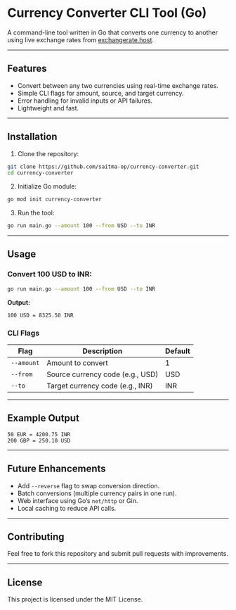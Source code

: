 # Currency Converter CLI Tool (Go)

A command-line tool written in Go that converts one currency to another using live exchange rates from [exchangerate.host](https://exchangerate.host).

---

## Features

- Convert between any two currencies using real-time exchange rates.
- Simple CLI flags for amount, source, and target currency.
- Error handling for invalid inputs or API failures.
- Lightweight and fast.

---

## Installation

1. Clone the repository:
```bash
git clone https://github.com/saitma-op/currency-converter.git
cd currency-converter
```

2. Initialize Go module:
```bash
go mod init currency-converter
```

3. Run the tool:
```bash
go run main.go --amount 100 --from USD --to INR
```

---

## Usage

### Convert 100 USD to INR:
```bash
go run main.go --amount 100 --from USD --to INR
```

**Output:**
```
100 USD = 8325.50 INR
```

### CLI Flags

| Flag       | Description                         | Default |
|------------|-------------------------------------|---------|
| `--amount` | Amount to convert                   | 1       |
| `--from`   | Source currency code (e.g., USD)    | USD     |
| `--to`     | Target currency code (e.g., INR)    | INR     |

---

## Example Output

```text
50 EUR = 4200.75 INR
200 GBP = 250.10 USD
```

---

## Future Enhancements
- Add `--reverse` flag to swap conversion direction.
- Batch conversions (multiple currency pairs in one run).
- Web interface using Go’s `net/http` or Gin.
- Local caching to reduce API calls.

---

## Contributing

Feel free to fork this repository and submit pull requests with improvements.

---

## License

This project is licensed under the MIT License.

